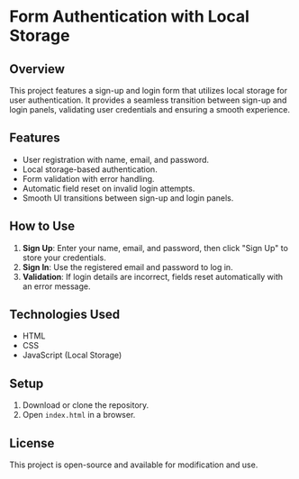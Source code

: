 # Form Authentication with Local Storage

## Overview
This project features a sign-up and login form that utilizes local storage for user authentication. It provides a seamless transition between sign-up and login panels, validating user credentials and ensuring a smooth experience.

## Features
- User registration with name, email, and password.
- Local storage-based authentication.
- Form validation with error handling.
- Automatic field reset on invalid login attempts.
- Smooth UI transitions between sign-up and login panels.

## How to Use
1. **Sign Up**: Enter your name, email, and password, then click "Sign Up" to store your credentials.
2. **Sign In**: Use the registered email and password to log in.
3. **Validation**: If login details are incorrect, fields reset automatically with an error message.

## Technologies Used
- HTML
- CSS
- JavaScript (Local Storage)

## Setup
1. Download or clone the repository.
2. Open `index.html` in a browser.

## License
This project is open-source and available for modification and use.

